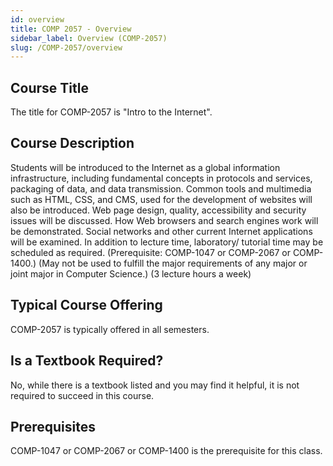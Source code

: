 ```yaml
---
id: overview
title: COMP 2057 - Overview
sidebar_label: Overview (COMP-2057)
slug: /COMP-2057/overview
---
```


## Course Title

The title for COMP-2057 is "Intro to the Internet".

## Course Description

Students will be introduced to the Internet as a global information infrastructure, including fundamental concepts in protocols and services, packaging of data, and data transmission. Common tools and multimedia such as HTML, CSS, and CMS, used for the development of websites will also be introduced. Web page design, quality, accessibility and security issues will be discussed. How Web browsers and search engines work will be demonstrated. Social networks and other current Internet applications will be examined. In addition to lecture time, laboratory/ tutorial time may be scheduled as required. (Prerequisite: COMP-1047 or COMP-2067 or COMP-1400.) (May not be used to fulfill the major requirements of any major or joint major in Computer Science.) (3 lecture hours a week)

## Typical Course Offering

COMP-2057 is typically offered in all semesters.

## Is a Textbook Required?

No, while there is a textbook listed and you may find it helpful, it is not required to succeed in this course.

## Prerequisites

COMP-1047 or COMP-2067 or COMP-1400 is the prerequisite for this class.


